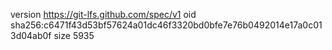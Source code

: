 version https://git-lfs.github.com/spec/v1
oid sha256:c6471f43d53bf57624a01dc46f3320bd0bfe7e76b0492014e17a0c013d04ab0f
size 5935
